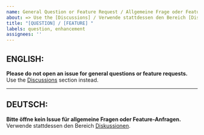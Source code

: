 ```yaml
---
name: General Question or Feature Request / Allgemeine Frage oder Feature Request
about: => Use the [Discussions] / Verwende stattdessen den Bereich [Diskussionen]
title: "[QUESTION] / [FEATURE] "
labels: question, enhancement
assignees: ''
---
```


## ENGLISH:
**Please do not open an issue for general questions or feature requests.**  
Use the [Discussions](https://github.com/dewenni/ESP32-Jarolift-Controller/discussions) section instead.  

---

## DEUTSCH:
**Bitte öffne kein Issue für allgemeine Fragen oder Feature-Anfragen.**  
Verwende stattdessen den Bereich [Diskussionen](https://github.com/dewenni/ESP32-Jarolift-Controller/discussions).  

